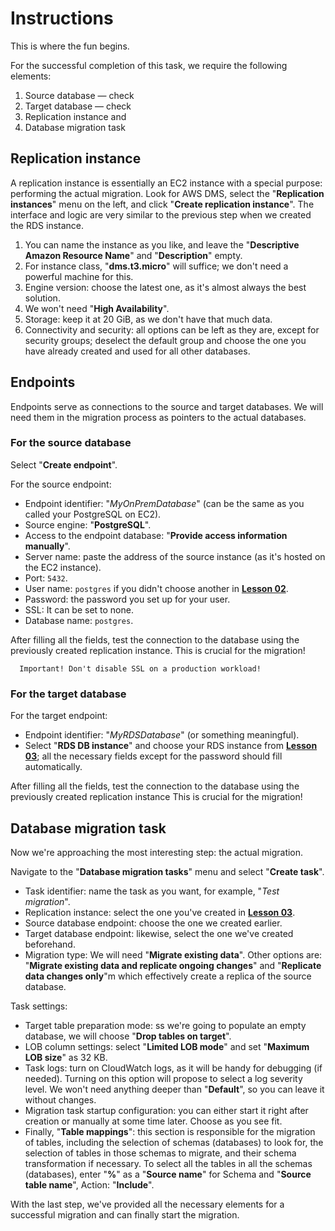 # Instructions

This is where the fun begins.

For the successful completion of this task, we require the following elements:

1. Source database — check
2. Target database — check
3. Replication instance and
4. Database migration task

## Replication instance

A replication instance is essentially an EC2 instance with a special purpose: performing the actual migration. Look for AWS DMS, select the "**Replication instances**" menu on the left, and click "**Create replication instance**". The interface and logic are very similar to the previous step when we created the RDS instance.

1. You can name the instance as you like, and leave the "**Descriptive Amazon Resource Name**" and "**Description**" empty.
2. For instance class, "**dms.t3.micro**" will suffice; we don't need a powerful machine for this.
3. Engine version: choose the latest one, as it's almost always the best solution.
4. We won't need "**High Availability**".
5. Storage: keep it at 20 GiB, as we don't have that much data.
6. Connectivity and security: all options can be left as they are, except for security groups; deselect the default group and choose the one you have already created and used for all other databases.

## Endpoints

Endpoints serve as connections to the source and target databases. We will need them in the migration process as pointers to the actual databases.

### For the source database

Select "**Create endpoint**".

For the source endpoint:

- Endpoint identifier: "*MyOnPremDatabase*" (can be the same as you called your PostgreSQL on EC2).
- Source engine: "**PostgreSQL**".
- Access to the endpoint database: "**Provide access information manually**".
- Server name: paste the address of the source instance (as it's hosted on the EC2 instance).
- Port: `5432`.
- User name: `postgres` if you didn't choose another in [**Lesson 02**](../02-setup-psql/Instructions.md).
- Password: the password you set up for your user.
- SSL: It can be set to none.
- Database name: `postgres`.

After filling all the fields, test the connection to the database using the previously created replication instance.
This is crucial for the migration!

      Important! Don't disable SSL on a production workload!

### For the target database

For the target endpoint:

- Endpoint identifier: "*MyRDSDatabase*" (or something meaningful).
- Select "**RDS DB instance**" and choose your RDS instance from [**Lesson 03**](../03-prepare-rds/Instructions.md); all the necessary fields except for the password should fill automatically.

After filling all the fields, test the connection to the database using the previously created replication instance
This is crucial for the migration!

## Database migration task

Now we're approaching the most interesting step: the actual migration.

Navigate to the "**Database migration tasks**" menu and select "**Create task**".

- Task identifier: name the task as you want, for example, "*Test migration*".
- Replication instance: select the one you've created in [**Lesson 03**](../03-prepare-rds/Instructions.md).
- Source database endpoint: choose the one we created earlier.
- Target database endpoint: likewise, select the one we've created beforehand.
- Migration type: We will need "**Migrate existing data**". Other options are: "**Migrate existing data and replicate ongoing changes**" and "**Replicate data changes only**"m which effectively create a replica of the source database.

Task settings:

- Target table preparation mode: ss we're going to populate an empty database, we will choose "**Drop tables on target**".
- LOB column settings: select "**Limited LOB mode**" and set "**Maximum LOB size**" as 32 KB.
- Task logs: turn on CloudWatch logs, as it will be handy for debugging (if needed). Turning on this option will propose to select a log severity level. We won't need anything deeper than "**Default**", so you can leave it without changes.
- Migration task startup configuration: you can either start it right after creation or manually at some time later. Choose as you see fit.
- Finally, "**Table mappings**": this section is responsible for the migration of tables, including the selection of schemas (databases) to look for, the selection of tables in those schemas to migrate, and their schema transformation if necessary. To select all the tables in all the schemas (databases), enter "**%**" as a "**Source name**" for Schema and "**Source table name**", Action: "**Include**".

With the last step, we've provided all the necessary elements for a successful migration and can finally start the migration.

